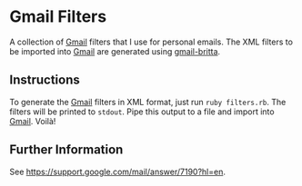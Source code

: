 Gmail Filters
=============
A collection of [Gmail][gmail] filters that I use for personal emails. The XML
filters to be imported into [Gmail][gmail] are generated using
[gmail-britta][github].

Instructions
------------
To generate the [Gmail][gmail] filters in XML format, just run
`ruby filters.rb`. The filters will be printed to `stdout`. Pipe this output to
a file and import into [Gmail][settings]. Voilà!

Further Information
-------------------
See https://support.google.com/mail/answer/7190?hl=en.

[github]: <https://github.com/antifuchs/gmail-britta>
[gmail]: <https://mail.google.com>
[settings]: <https://mail.google.com/mail/u/0/?shva=1#settings/filters>
